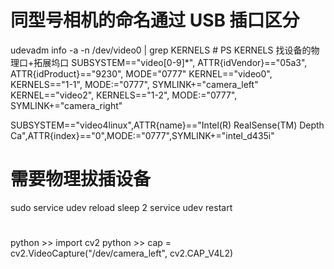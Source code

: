 <!--
 * @Author: code-fusheng 2561035977@qq.com
 * @Date: 2024-06-12 09:55:36
 * @LastEditors: code-fusheng 2561035977@qq.com
 * @LastEditTime: 2024-06-12 09:55:39
 * @FilePath: /src/media_tools/README.md
 * @Description: 这是默认设置,请设置`customMade`, 打开koroFileHeader查看配置 进行设置: https://github.com/OBKoro1/koro1FileHeader/wiki/%E9%85%8D%E7%BD%AE
-->

# 同型号相机的命名通过 USB 插口区分

udevadm info -a -n /dev/video0 | grep KERNELS # PS KERNELS 找设备的物理口+拓展坞口
SUBSYSTEM=="video[0-9]\*", ATTR{idVendor}=="05a3", ATTR{idProduct}=="9230", MODE="0777"
KERNEL=="video0", KERNELS=="1-1", MODE:="0777", SYMLINK+="camera_left"
KERNEL=="video2", KERNELS=="1-2", MODE:="0777", SYMLINK+="camera_right"

SUBSYSTEM=="video4linux",ATTR{name}=="Intel(R) RealSense(TM) Depth Ca",ATTR{index}=="0",MODE:="0777",SYMLINK+="intel_d435i"

# 需要物理拔插设备

sudo service udev reload
sleep 2
service udev restart

#

python >> import cv2
python >> cap = cv2.VideoCapture("/dev/camera_left", cv2.CAP_V4L2)
